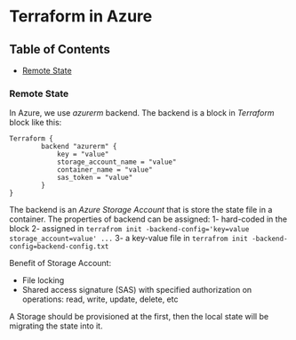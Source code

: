 # Terraform in Azure

## Table of Contents

- [Remote State](#remote-state)

### Remote State

In Azure, we use _azurerm_ backend. The backend is a block in _Terraform_ block like this:

```
Terraform {
        backend "azurerm" {
            key = "value"
            storage_account_name = "value"
            container_name = "value"
            sas_token = "value"
        }
}
```

The backend is an _Azure Storage Account_ that is store the state file in a container.
The properties of backend can be assigned:
1- hard-coded in the block
2- assigned in `terrafrom init -backend-config='key=value storage_account=value' ...`
3- a key-value file in `terrafrom init -backend-config=backend-config.txt`

Benefit of Storage Account:

- File locking
- Shared access signature (SAS) with specified authorization on operations: read, write, update, delete, etc

A Storage should be provisioned at the first, then the local state will be migrating the state into it.
